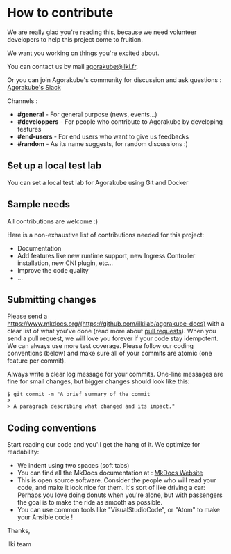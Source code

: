 # How to contribute

We are really glad you're reading this, because we need volunteer developers to help this project come to fruition.

We want you working on things you're excited about.

You can contact us by mail agorakube@ilki.fr.

Or you can join Agorakube's community for discussion and ask questions : [Agorakube's Slack](http://slack.agorakube.ilkilabs.io/)

Channels :
- **#general** - For general purpose (news, events...)
- **#developpers** - For people who contribute to Agorakube by developing features
- **#end-users** - For end users who want to give us feedbacks
- **#random** - As its name suggests, for random discussions :)

## Set up a local test lab

You can set a local test lab for Agorakube using Git and Docker

## Sample needs

All contributions are welcome :)

Here is a non-exhaustive list of contributions needed for this project:

* Documentation
* Add features like new runtime support, new Ingress Controller installation, new CNI plugin, etc...
* Improve the code quality
* ...

## Submitting changes

Please send a https://www.mkdocs.org/(https://github.com/ilkilab/agorakube-docs) with a clear list of what you've done (read more about [pull requests](https://help.github.com/en/articles/about-pull-requests/)). When you send a pull request, we will love you forever if your code stay idempotent. We can always use more test coverage. Please follow our coding conventions (below) and make sure all of your commits are atomic (one feature per commit).

Always write a clear log message for your commits. One-line messages are fine for small changes, but bigger changes should look like this:

    $ git commit -m "A brief summary of the commit
    >
    > A paragraph describing what changed and its impact."

## Coding conventions

Start reading our code and you'll get the hang of it. We optimize for readability:

  * We indent using two spaces (soft tabs)
  * You can find all the MkDocs documentation at : [MkDocs Website](https://www.mkdocs.org/)
  * This is open source software. Consider the people who will read your code, and make it look nice for them. It's sort of like driving a car: Perhaps you love doing donuts when you're alone, but with passengers the goal is to make the ride as smooth as possible.
  * You can use common tools like "VisualStudioCode", or "Atom" to make your Ansible code !


Thanks,

Ilki team
